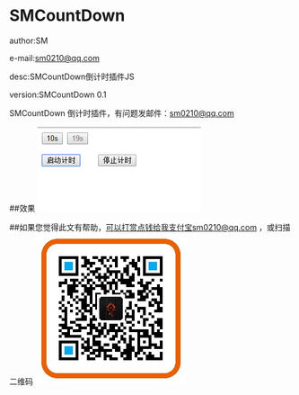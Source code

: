 ﻿# SMCountDown

author:SM

e-mail:sm0210@qq.com

desc:SMCountDown倒计时插件JS

version:SMCountDown 0.1


SMCountDown 倒计时插件，有问题发邮件：sm0210@qq.com

##效果
![](https://github.com/sm0210/SMCountDown/blob/master/SMCountDown.png "SMCountDown")


##如果您觉得此文有帮助，可以打赏点钱给我支付宝sm0210@qq.com ，或扫描二维码
![](https://github.com/sm0210/SMCountDown/blob/master/sm0210%40qq.com.jpg "sm0210@qq.com")
